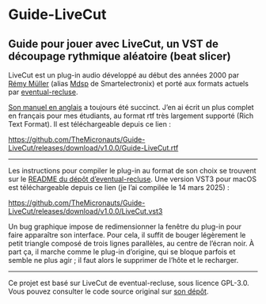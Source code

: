 # Guide-LiveCut
## Guide pour jouer avec LiveCut, un VST de découpage rythmique aléatoire (beat slicer)

LiveCut est un plug-in audio développé au début des années 2000 par [Rémy Müller](https://github.com/remymuller) (alias [Mdsp](https://github.com/mdsp) de Smartelectronix) et porté aux formats actuels par [eventual-recluse](https://github.com/eventual-recluse).

[Son manuel en anglais](https://web.archive.org/web/20120611154114/http://mdsp.smartelectronix.com/doc/index.php/Livecut) a toujours été succinct. J’en ai écrit un plus complet en français pour mes étudiants, au format rtf très largement supporté (Rich Text Format). Il est téléchargeable depuis ce lien :

https://github.com/TheMicronauts/Guide-LiveCut/releases/download/v1.0.0/Guide-LiveCut.rtf

---

Les instructions pour compiler le plug-in au format de son choix se trouvent sur le [README du dépôt d’eventual-recluse](https://github.com/eventual-recluse/LiveCut). Une version VST3 pour macOS est téléchargeable depuis ce lien (je l’ai compilée le 14 mars 2025) :

https://github.com/TheMicronauts/Guide-LiveCut/releases/download/v1.0.0/LiveCut.vst3

Un bug graphique impose de redimensionner la fenêtre du plug-in pour faire apparaître son interface. Pour cela, il suffit de bouger légèrement le petit triangle composé de trois lignes parallèles, au centre de l’écran noir. À part ça, il marche comme le plug-in d’origine, qui se bloque parfois et semble ne plus agir ; il faut alors le supprimer de l’hôte et le recharger.

---

Ce projet est basé sur LiveCut de eventual-recluse, sous licence GPL-3.0.
Vous pouvez consulter le code source original sur [son dépôt](https://github.com/eventual-recluse/LiveCut).
